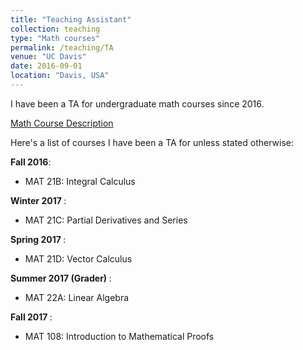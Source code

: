 ```yaml
---
title: "Teaching Assistant"
collection: teaching
type: "Math courses"
permalink: /teaching/TA
venue: "UC Davis"
date: 2016-09-01
location: "Davis, USA"
---
```


I have been a TA for undergraduate math courses since 2016. 

<a href="https://www.math.ucdavis.edu/courses/syllabi/">Math Course Description</a>

Here's a list of courses I have been a TA for unless stated otherwise:

<b>Fall 2016</b>: 
  * MAT 21B: Integral Calculus
  
<b>Winter 2017 </b>:
  * MAT 21C: Partial Derivatives and Series
  
<b> Spring 2017 </b>:
  * MAT 21D: Vector Calculus 
  
<b> Summer 2017 (Grader) </b>:
  * MAT 22A: Linear Algebra
  
<b> Fall 2017 </b>:
  * MAT 108: Introduction to Mathematical Proofs


